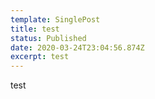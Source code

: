 ```yaml
---
template: SinglePost
title: test
status: Published
date: 2020-03-24T23:04:56.874Z
excerpt: test
---
```

test
